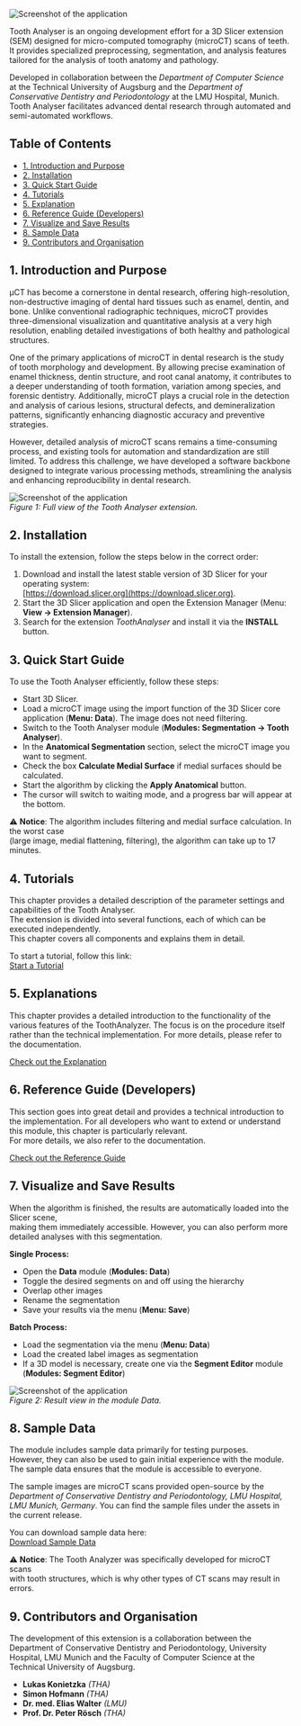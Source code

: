 ![Screenshot of the application](./Screenshots/logoToothAnalyser.png)

Tooth Analyser is an ongoing development effort for a 3D Slicer extension (SEM) designed for micro-computed tomography (microCT) scans of teeth. It provides specialized preprocessing, segmentation, and analysis features tailored for the analysis of tooth anatomy and pathology.

Developed in collaboration between the *Department of Computer Science* at the Technical University of Augsburg and the *Department of Conservative Dentistry and Periodontology* at the LMU Hospital, Munich. Tooth Analyser facilitates advanced dental research through automated and semi-automated workflows.

## Table of Contents
- [1. Introduction and Purpose](#1-introduction-and-purpose)
- [2. Installation](#2-installation)
- [3. Quick Start Guide](#3-quick-start-guide)
- [4. Tutorials](#4-tutorials)
- [5. Explanation](#5-explanation)
- [6. Reference Guide (Developers)](#6-reference-guide-developers)
- [7. Visualize and Save Results](#7-visualize-and-save-results)
- [8. Sample Data](#8-sample-data)
- [9. Contributors and Organisation](#9-contributors-and-organization)

## 1. Introduction and Purpose
µCT has become a cornerstone in dental research, offering high-resolution, non-destructive imaging of dental hard tissues such as enamel, dentin, and bone. Unlike conventional radiographic techniques, microCT provides three-dimensional visualization and quantitative analysis at a very high resolution, enabling detailed investigations of both healthy and pathological structures.

One of the primary applications of microCT in dental research is the study of tooth morphology and development. By allowing precise examination of enamel thickness, dentin structure, and root canal anatomy, it contributes to a deeper understanding of tooth formation, variation among species, and forensic dentistry. Additionally, microCT plays a crucial role in the detection and analysis of carious lesions, structural defects, and demineralization patterns, significantly enhancing diagnostic accuracy and preventive strategies. 

However, detailed analysis of microCT scans remains a time-consuming process, and existing tools for automation and standardization are still limited. To address this challenge, we have developed a software backbone designed to integrate various processing methods, streamlining the analysis and enhancing reproducibility in dental research.

![Screenshot of the application](/Screenshots/fullView.png)  
*Figure 1: Full view of the Tooth Analyser extension.*

## 2. Installation
To install the extension, follow the steps below in the correct order:
1. Download and install the latest stable version of 3D Slicer for your operating system:  
   [https://download.slicer.org](https://download.slicer.org).
2. Start the 3D Slicer application and open the Extension Manager (Menu: **View → Extension Manager**).
3. Search for the extension _ToothAnalyser_ and install it via the **INSTALL** button.

## 3. Quick Start Guide
To use the Tooth Analyser efficiently, follow these steps:

- Start 3D Slicer.  
- Load a microCT image using the import function of the 3D Slicer core application (**Menu: Data**). The image does not need filtering.  
- Switch to the Tooth Analyser module (**Modules: Segmentation → Tooth Analyser**).  
- In the **Anatomical Segmentation** section, select the microCT image you want to segment.  
- Check the box **Calculate Medial Surface** if medial surfaces should be calculated.  
- Start the algorithm by clicking the **Apply Anatomical** button.  
- The cursor will switch to waiting mode, and a progress bar will appear at the bottom.  

⚠️ **Notice**: The algorithm includes filtering and medial surface calculation. In the worst case  
(large image, medial flattening, filtering), the algorithm can take up to 17 minutes.

## 4. Tutorials
This chapter provides a detailed description of the parameter settings and capabilities of the Tooth Analyser.  
The extension is divided into several functions, each of which can be executed independently.  
This chapter covers all components and explains them in detail.

To start a tutorial, follow this link:  
[Start a Tutorial](Documentation/Tutorial.md)

## 5. Explanations
This chapter provides a detailed introduction to the functionality of the various features of the ToothAnalyzer. The focus is on the procedure itself rather than the technical implementation.
For more details, please refer to the documentation.


[Check out the Explanation](Documentation/Explanation.md)

## 6. Reference Guide (Developers)
This section goes into great detail and provides a technical introduction to the implementation. For all developers who want to extend or understand this module, this chapter is particularly relevant.  
For more details, we also refer to the documentation.

[Check out the Reference Guide](Documentation/ReferenceGuide.md)

## 7. Visualize and Save Results
When the algorithm is finished, the results are automatically loaded into the Slicer scene,  
making them immediately accessible. However, you can also perform more detailed analyses with this segmentation.

**Single Process:**
- Open the **Data** module (**Modules: Data**)  
- Toggle the desired segments on and off using the hierarchy  
- Overlap other images  
- Rename the segmentation  
- Save your results via the menu (**Menu: Save**)  

**Batch Process:**
- Load the segmentation via the menu (**Menu: Data**)  
- Load the created label images as segmentation  
- If a 3D model is necessary, create one via the **Segment Editor** module (**Modules: Segment Editor**)  

![Screenshot of the application](./Screenshots/result.gif)  
*Figure 2: Result view in the module Data.*

## 8. Sample Data
The module includes sample data primarily for testing purposes.  
However, they can also be used to gain initial experience with the module.  
The sample data ensures that the module is accessible to everyone.

The sample images are microCT scans provided open-source by the *Department of Conservative Dentistry and Periodontology, LMU Hospital, LMU Munich, Germany*. You can find the sample files under the assets in the current release.

You can download sample data here:  
[Download Sample Data](https://github.com/lukaskonietzka/ToothAnalyserSampleData/releases/download/v1.0.0/P01A-C0005278.nii.gz)

⚠️ **Notice**: The Tooth Analyzer was specifically developed for microCT scans  
with tooth structures, which is why other types of CT scans may result in errors. 

## 9. Contributors and Organisation
The development of this extension is a collaboration between the Department of Conservative Dentistry and Periodontology, University Hospital, LMU Munich and the Faculty of Computer Science at the
Technical University of Augsburg.

- **Lukas Konietzka** _(THA)_  
- **Simon Hofmann** _(THA)_  
- **Dr. med. Elias Walter** _(LMU)_  
- **Prof. Dr. Peter Rösch** _(THA)_  
